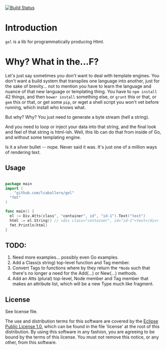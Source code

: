 [![Build Status](https://travis-ci.org/lcaballero/gel.svg?branch=master)](https://travis-ci.org/lcaballero/gel)

# Introduction

`gel` is a lib for programmatically producing Html.

# Why?  What in the...F?

Let's just say sometimes you don't want to deal with template engines.
You don't want a build system that transpiles one language into another,
just for the sake of brevity... not to mention you have to learn the
language and nuance of that new language or templating thing.  You
have to `npm install` 42 things, and then `bower install` something
else, or `grunt` this or that, or `gem` this or that, or get some
`pip`, or wget a shell script you won't vet before running, which
install who knows what.

But why?  Why?  You just need to generate a byte stream (hell a string).

And you need to loop or inject your data into that string, and the final
look and feel of that string is html-ish.  Well, this lib can do that
from inside of Go, and without some templating engine.

Is it a silver bullet -- nope.  Never said it was.  It's just one of
a million ways of rendering text.


## Usage

```go

package main
import (
  . "github.com/lcaballero/gel"
  "fmt"
)  

func main() {
  el := Div.Atts(class", "container", id", "id-1").Text("text")
  html := el.String() // <div class="container", id="id-1">text</div>
  fmt.Println(html)  
}

```

## TODO:
1. Need more examples... possibly even Go examples.
1. Add a Class(s string) top-level function and Tag member.
1. Convert Tags to functions where by they return the `*Node` such that
   there's no longer a need for the Add(...) or New(...) methods.
1. Add an Atts (plural) top-level, Node member and Tag member that makes
   an attribute list, which will be a new Type much like fragment.

## License

See license file.

The use and distribution terms for this software are covered by the
[Eclipse Public License 1.0][EPL-1], which can be found in the file 'license' at the
root of this distribution. By using this software in any fashion, you are
agreeing to be bound by the terms of this license. You must not remove this
notice, or any other, from this software.


[EPL-1]: http://opensource.org/licenses/eclipse-1.0.txt
